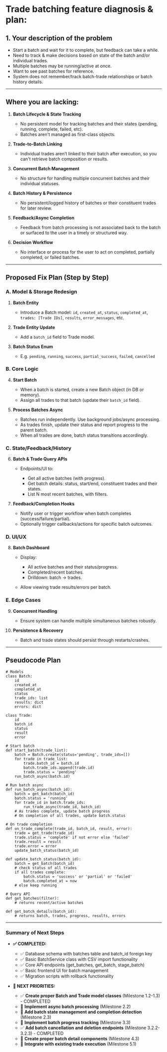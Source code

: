 # **Trade batching feature diagnosis & plan:**

## **1. Your description of the problem**

* Start a batch and wait for it to complete, but feedback can take a while.
* Need to track & make decisions based on state of the batch and/or individual trades.
* Multiple batches may be running/active at once.
* Want to see past batches for reference.
* System does not remember/track batch-trade relationships or batch history details.

---

## **Where you are lacking:**

1. **Batch Lifecycle & State Tracking**

   * No persistent model for tracking batches and their states (pending, running, complete, failed, etc).
   * Batches aren't managed as first-class objects.

2. **Trade-to-Batch Linking**

   * Individual trades aren’t linked to their batch after execution, so you can't retrieve batch composition or results.

3. **Concurrent Batch Management**

   * No structure for handling multiple concurrent batches and their individual statuses.

4. **Batch History & Persistence**

   * No persistent/logged history of batches or their constituent trades for later review.

5. **Feedback/Async Completion**

   * Feedback from batch processing is not associated back to the batch or surfaced to the user in a timely or structured way.

6. **Decision Workflow**

   * No interface or process for the user to act on completed, partially completed, or failed batches.

---

## **Proposed Fix Plan (Step by Step)**

### **A. Model & Storage Redesign**

1. **Batch Entity**

   * Introduce a Batch model:
     `id`, `created_at`, `status`, `completed_at`, `trades: [Trade IDs]`, `results`, `error_messages`, etc.
2. **Trade Entity Update**

   * Add a `batch_id` field to Trade model.
3. **Batch Status Enum**

   * E.g. `pending`, `running`, `success`, `partial_success`, `failed`, `cancelled`

### **B. Core Logic**

4. **Start Batch**

   * When a batch is started, create a new Batch object (in DB or memory).
   * Assign all trades to that batch (update their `batch_id` field).
5. **Process Batches Async**

   * Batches run independently. Use background jobs/async processing.
   * As trades finish, update their status and report progress to the parent batch.
   * When all trades are done, batch status transitions accordingly.

### **C. State/Feedback/History**

6. **Batch & Trade Query APIs**

   * Endpoints/UI to:

     * Get all active batches (with progress).
     * Get batch details: status, start/end, constituent trades and their states.
     * List N most recent batches, with filters.
7. **Feedback/Completion Hooks**

   * Notify user or trigger workflow when batch completes (success/failure/partial).
   * Optionally trigger callbacks/actions for specific batch outcomes.

### **D. UI/UX**

8. **Batch Dashboard**

   * Display:

     * All active batches and their status/progress.
     * Completed/recent batches.
     * Drilldown: batch → trades.
   * Allow viewing trade results/errors per batch.

### **E. Edge Cases**

9. **Concurrent Handling**

   * Ensure system can handle multiple simultaneous batches robustly.
10. **Persistence & Recovery**

    * Batch and trade states should persist through restarts/crashes.

---

## **Pseudocode Plan**

```plaintext
# Models
class Batch:
    id
    created_at
    completed_at
    status
    trade_ids: list
    results: dict
    errors: dict

class Trade:
    id
    batch_id
    status
    result
    error

# Start batch
def start_batch(trade_list):
    batch = Batch.create(status='pending', trade_ids=[])
    for trade in trade_list:
        trade.batch_id = batch.id
        batch.trade_ids.append(trade.id)
        trade.status = 'pending'
    run_batch_async(batch.id)

# Run batch async
def run_batch_async(batch_id):
    batch = get_batch(batch_id)
    batch.status = 'running'
    for trade_id in batch.trade_ids:
        run_trade_async(trade_id, batch_id)
    # As trades complete, update batch progress
    # On completion of all trades, update batch.status

# On trade completion
def on_trade_complete(trade_id, batch_id, result, error):
    trade = get_trade(trade_id)
    trade.status = 'complete' if not error else 'failed'
    trade.result = result
    trade.error = error
    update_batch_status(batch_id)

def update_batch_status(batch_id):
    batch = get_batch(batch_id)
    # check status of all trades
    if all trades complete:
        batch.status = 'success' or 'partial' or 'failed'
        batch.completed_at = now
    # else keep running

# Query API
def get_batches(filter):
    # returns recent/active batches

def get_batch_details(batch_id):
    # returns batch, trades, progress, results, errors
```

---

### **Summary of Next Steps**

* **✅ COMPLETED:**
  * ✅ Database schema with batches table and batch_id foreign key
  * ✅ Basic BatchService class with CSV import functionality
  * ✅ Core API endpoints (get_batches, get_batch, stage_batch)
  * ✅ Basic frontend UI for batch management
  * ✅ Migration scripts with rollback functionality

* **🔄 NEXT PRIORITIES:**
  * ✅ **Create proper Batch and Trade model classes** (Milestone 1.2-1.3) - COMPLETED
  * 🔄 **Implement async batch processing** (Milestone 2.2)
  * 🔄 **Add batch state management and completion detection** (Milestone 2.3)
  * 🔄 **Implement batch progress tracking** (Milestone 3.3)
  * ✅ **Add batch cancellation and deletion endpoints** (Milestone 3.2.2-3.2.3) - COMPLETED
  * 🔄 **Create proper batch detail components** (Milestone 4.3)
  * 🔄 **Integrate with existing trade execution** (Milestone 5.1)